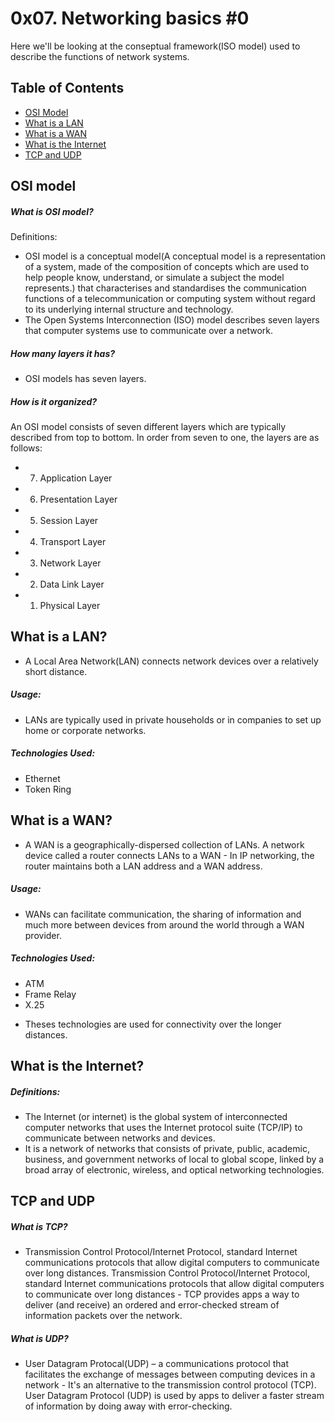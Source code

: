 # 0x07. Networking basics #0
Here we'll be looking at the conseptual framework(ISO model) used to describe the functions of network systems.

## Table of Contents
* [OSI Model](#OSI-Model)
* [What is a LAN](#What-is-a-LAN)
* [What is a WAN](What-is-a-WAN)
* [What is the Internet](#What-is-the-Internet)
* [TCP and UDP](#TCP-and-UDP)

## OSI model
##### What is OSI model?
Definitions:
* OSI model is a conceptual model(A conceptual model is a representation of a system, made of the composition of concepts which are used to help people know, understand, or simulate a subject the model represents.) that characterises and standardises the communication functions of a telecommunication or computing system without regard to its underlying internal structure and technology.
* The Open Systems Interconnection (ISO) model describes seven layers that computer systems use to communicate over a network.
##### How many layers it has?
* OSI models has seven layers.
##### How is it organized?
An OSI model consists of seven different layers which are typically described from  top to bottom. In order from seven to one, the layers are as follows:
* 7. Application Layer
* 6. Presentation Layer
* 5. Session Layer
* 4. Transport Layer
* 3. Network Layer
* 2. Data Link Layer
* 1. Physical Layer

## What is a LAN?
* A Local Area Network(LAN) connects network devices over a relatively short distance.
##### Usage:
* LANs are typically used in private households or in companies to set up home or corporate networks.
##### Technologies Used:
* Ethernet
* Token Ring
## What is a WAN?
* A WAN is a geographically-dispersed collection of LANs. A network device called a router connects LANs to a WAN - In IP networking, the router maintains both a LAN address and a WAN address.
##### Usage:
* WANs can facilitate communication, the sharing of information and much more between devices from around the world through a WAN provider.
##### Technologies Used:
* ATM
* Frame Relay
* X.25
- Theses technologies are used for connectivity over the longer distances.
## What is the Internet?
##### Definitions:
* The Internet (or internet) is the global system of interconnected computer networks that uses the Internet protocol suite (TCP/IP) to communicate between networks and devices.
* It is a network of networks that consists of private, public, academic, business, and government networks of local to global scope, linked by a broad array of electronic, wireless, and optical networking technologies.
## TCP and UDP
##### What is TCP?
* Transmission Control Protocol/Internet Protocol, standard Internet communications protocols that allow digital computers to communicate over long distances.
Transmission Control Protocol/Internet Protocol, standard Internet communications protocols that allow digital computers to communicate over long distances - TCP provides apps a way to deliver (and receive) an ordered and error-checked stream of information packets over the network.
##### What is UDP?
* User Datagram Protocal(UDP) – a communications protocol that facilitates the exchange of messages between computing devices in a network - It's an alternative to the transmission control protocol (TCP). User Datagram Protocol (UDP) is used by apps to deliver a faster stream of information by doing away with error-checking.
